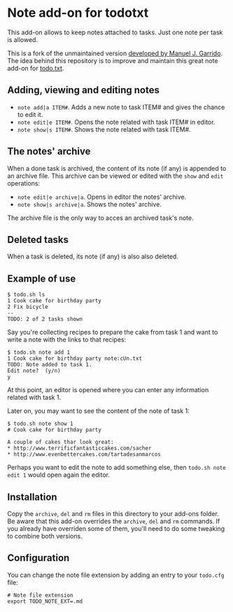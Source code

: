 # Note add-on for todotxt

This add-on allows to keep notes attached to tasks. Just one note per task is allowed.

This is a fork of the unmaintained version [developed by Manuel J. Garrido](https://github.com/mgarrido/todo.txt-cli/tree/note/todo.actions.d).
The idea behind this repository is to improve and maintain this great note add-on for [todo.txt](https://todotxt.org).

## Adding, viewing and editing notes

* `note add|a ITEM#`. Adds a new note to task ITEM# and gives the chance to edit it.
* `note edit|e ITEM#`. Opens the note related with task ITEM# in editor.
* `note show|s ITEM#`. Shows the note related with task ITEM#.

## The notes' archive

When a done task is archived, the content of its note (if any) is appended to an archive file. This archive can be viewed or edited with the `show` and `edit` operations:

* `note edit|e archive|a`. Opens in editor the notes' archive.
* `note show|s archive|a`. Shows the notes' archive.

The archive file is the only way to acces an archived task's note.

## Deleted tasks

When a task is deleted, its note (if any) is also also deleted.

## Example of use

	$ todo.sh ls
	1 Cook cake for birthday party
	2 Fix bicycle
	--
	TODO: 2 of 2 tasks shown
	
Say you're collecting recipes to prepare the cake from task 1 and want to write a note with the links to that recipes:

	$ todo.sh note add 1
	1 Cook cake for birthday party note:cUn.txt
	TODO: Note added to task 1.
	Edit note?  (y/n)
	y

At this point, an editor is opened where you can enter any information related with task 1.

Later on, you may want to see the content of the note of task 1:

	$ todo.sh note show 1
	# Cook cake for birthday party

	A couple of cakes thar look great:
	* http://www.terrificfantasticcakes.com/sacher
	* http://www.evenbettercakes.com/tartadesanmarcos

Perhaps you want to edit the note to add something else, then `todo.sh note edit 1` would open again the editor.

## Installation

Copy the `archive`, `del` and `rm` files in this directory to your add-ons folder. Be aware that this add-on overrides the `archive`, `del` and `rm` commands. If you already have overriden some of them, you'll need to do some tweaking to combine both versions.

## Configuration

You can change the note file extension by adding an entry to your `todo.cfg` file:

```
# Note file extension
export TODO_NOTE_EXT=.md
```

